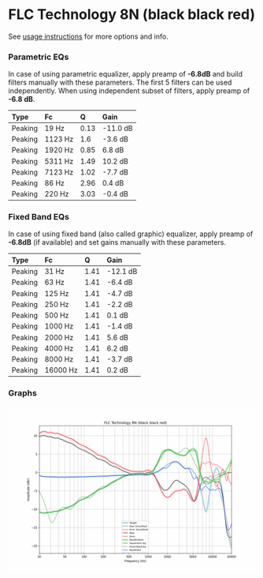 # FLC Technology 8N (black black red)
See [usage instructions](https://github.com/jaakkopasanen/AutoEq#usage) for more options and info.

### Parametric EQs
In case of using parametric equalizer, apply preamp of **-6.8dB** and build filters manually
with these parameters. The first 5 filters can be used independently.
When using independent subset of filters, apply preamp of **-6.8 dB**.

| Type    | Fc      |    Q | Gain     |
|:--------|:--------|:-----|:---------|
| Peaking | 19 Hz   | 0.13 | -11.0 dB |
| Peaking | 1123 Hz | 1.6  | -3.6 dB  |
| Peaking | 1920 Hz | 0.85 | 6.8 dB   |
| Peaking | 5311 Hz | 1.49 | 10.2 dB  |
| Peaking | 7123 Hz | 1.02 | -7.7 dB  |
| Peaking | 86 Hz   | 2.96 | 0.4 dB   |
| Peaking | 220 Hz  | 3.03 | -0.4 dB  |

### Fixed Band EQs
In case of using fixed band (also called graphic) equalizer, apply preamp of **-6.8dB**
(if available) and set gains manually with these parameters.

| Type    | Fc       |    Q | Gain     |
|:--------|:---------|:-----|:---------|
| Peaking | 31 Hz    | 1.41 | -12.1 dB |
| Peaking | 63 Hz    | 1.41 | -6.4 dB  |
| Peaking | 125 Hz   | 1.41 | -4.7 dB  |
| Peaking | 250 Hz   | 1.41 | -2.2 dB  |
| Peaking | 500 Hz   | 1.41 | 0.1 dB   |
| Peaking | 1000 Hz  | 1.41 | -1.4 dB  |
| Peaking | 2000 Hz  | 1.41 | 5.6 dB   |
| Peaking | 4000 Hz  | 1.41 | 6.2 dB   |
| Peaking | 8000 Hz  | 1.41 | -3.7 dB  |
| Peaking | 16000 Hz | 1.41 | 0.2 dB   |

### Graphs
![](./FLC%20Technology%208N%20(black%20black%20red).png)
